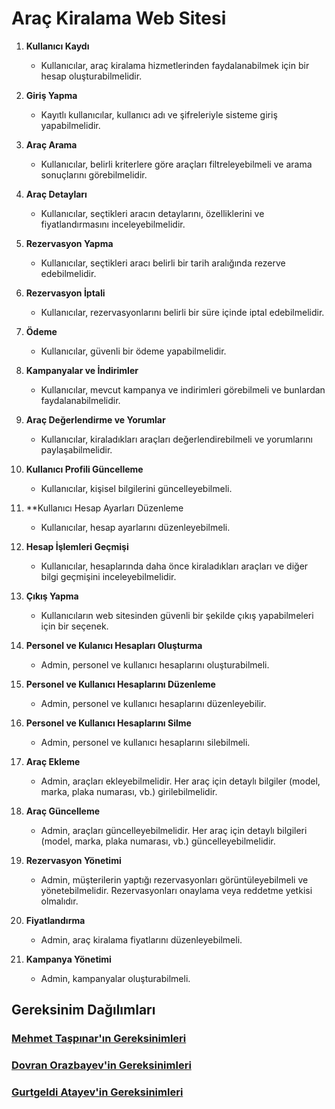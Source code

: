 # Araç Kiralama Web Sitesi

1. **Kullanıcı Kaydı**
   - Kullanıcılar, araç kiralama hizmetlerinden faydalanabilmek için bir hesap oluşturabilmelidir.

2. **Giriş Yapma**
   - Kayıtlı kullanıcılar, kullanıcı adı ve şifreleriyle sisteme giriş yapabilmelidir.

3. **Araç Arama**
   - Kullanıcılar, belirli kriterlere göre araçları filtreleyebilmeli ve arama sonuçlarını görebilmelidir.

4. **Araç Detayları**
   - Kullanıcılar, seçtikleri aracın detaylarını, özelliklerini ve fiyatlandırmasını inceleyebilmelidir.

5. **Rezervasyon Yapma**
   - Kullanıcılar, seçtikleri aracı belirli bir tarih aralığında rezerve edebilmelidir.

6. **Rezervasyon İptali**
   - Kullanıcılar, rezervasyonlarını belirli bir süre içinde iptal edebilmelidir.

7. **Ödeme**
   - Kullanıcılar, güvenli bir ödeme yapabilmelidir.

8. **Kampanyalar ve İndirimler**
   - Kullanıcılar, mevcut kampanya ve indirimleri görebilmeli ve bunlardan faydalanabilmelidir.

9. **Araç Değerlendirme ve Yorumlar**
    - Kullanıcılar, kiraladıkları araçları değerlendirebilmeli ve yorumlarını paylaşabilmelidir.

10. **Kullanıcı Profili Güncelleme**
    - Kullanıcılar, kişisel bilgilerini güncelleyebilmeli.

11. **Kullanıcı Hesap Ayarları Düzenleme
    - Kullanıcılar, hesap ayarlarını düzenleyebilmeli.

12. **Hesap İşlemleri Geçmişi**
    - Kullanıcılar, hesaplarında daha önce kiraladıkları araçları ve diğer bilgi geçmişini inceleyebilmelidir.

13. **Çıkış Yapma**
    - Kullanıcıların web sitesinden güvenli bir şekilde çıkış yapabilmeleri için bir seçenek.

14. **Personel ve Kulanıcı Hesapları Oluşturma**
    - Admin, personel ve kullanıcı hesaplarını oluşturabilmeli.

15. **Personel ve Kullanıcı Hesaplarını Düzenleme**
    - Admin, personel ve kullanıcı hesaplarını düzenleyebilir.

16. **Personel ve Kullanıcı Hesaplarını Silme**
    - Admin, personel ve kullanıcı hesaplarını silebilmeli.
      
17. **Araç Ekleme**
    - Admin, araçları ekleyebilmelidir. Her araç için detaylı bilgiler (model, marka, plaka numarası, vb.) girilebilmelidir.

18. **Araç Güncelleme**
    - Admin, araçları güncelleyebilmelidir. Her araç için detaylı bilgileri (model, marka, plaka numarası, vb.) güncelleyebilmelidir.

19. **Rezervasyon Yönetimi**
    - Admin, müşterilerin yaptığı rezervasyonları görüntüleyebilmeli ve yönetebilmelidir. Rezervasyonları onaylama veya reddetme yetkisi olmalıdır.

10. **Fiyatlandırma**
    - Admin, araç kiralama fiyatlarını düzenleyebilmeli.
   
21. **Kampanya Yönetimi**
    - Admin, kampanyalar oluşturabilmeli.    
   
## Gereksinim Dağılımları

### [Mehmet Taşpınar'ın Gereksinimleri](mehmet-taspinar.md)

### [Dovran Orazbayev'in Gereksinimleri](dovran-orazbayev.md)

### [Gurtgeldi Atayev'in Gereksinimleri](gurtgeldi-atayev.md)
